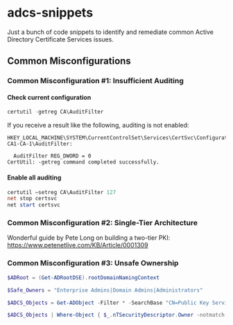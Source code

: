 # adcs-snippets
Just a bunch of code snippets to identify and remediate common Active Directory Certificate Services issues.

## Common Misconfigurations
### Common Misconfiguration #1: Insufficient Auditing
#### Check current configuration
```powershell
certutil -getreg CA\AuditFilter
````

If you receive a result like the following, auditing is not enabled:
```batch
HKEY_LOCAL_MACHINE\SYSTEM\CurrentControlSet\Services\CertSvc\Configuration\horse-CA1-CA-1\AuditFilter:

  AuditFilter REG_DWORD = 0
CertUtil: -getreg command completed successfully.
```

#### Enable all auditing
```powershell
certutil –setreg CA\AuditFilter 127
net stop certsvc
net start certsvc
```

### Common Misconfiguration #2: Single-Tier Architecture
Wonderful guide by Pete Long on building a two-tier PKI: https://www.petenetlive.com/KB/Article/0001309

### Common Misconfiguration #3: Unsafe Ownership
```powershell
$ADRoot = (Get-ADRootDSE).rootDomainNamingContext

$Safe_Owners = "Enterprise Admins|Domain Admins|Administrators"

$ADCS_Objects = Get-ADObject -Filter * -SearchBase "CN=Public Key Services,CN=Services,CN=Configuration,$ADRoot" -SearchScope 2 -Properties *

$ADCS_Objects | Where-Object { $_.nTSecurityDescriptor.Owner -notmatch $Safe_Owners } | Format-Table Name,DistinguishedName
```
